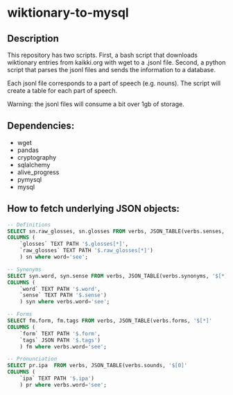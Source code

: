# wiktionary-to-mysql

## Description

This repository has two scripts. First, a bash script that downloads wiktionary entries from kaikki.org with wget to a .jsonl file. Second, a python script that parses the jsonl files and sends the information to a database.

Each jsonl file corresponds to a part of speech (e.g. nouns). The script will create a table for each part of speech.

Warning: the jsonl files will consume a bit over 1gb of storage.

## Dependencies:

- wget
- pandas
- cryptography
- sqlalchemy
- alive_progress
- pymysql
- mysql

## How to fetch underlying JSON objects:
```sql
-- Definitions
SELECT sn.raw_glosses, sn.glosses FROM verbs, JSON_TABLE(verbs.senses, '$[*]'
COLUMNS (
    `glosses` TEXT PATH '$.glosses[*]',
    `raw_glosses` TEXT PATH '$.raw_glosses[*]')
    ) sn where word='see';
```
```sql
-- Synonyms
SELECT syn.word, syn.sense FROM verbs, JSON_TABLE(verbs.synonyms, '$[*]'
COLUMNS (
    `word` TEXT PATH '$.word',
    `sense` TEXT PATH '$.sense')
    ) syn where verbs.word='see';
```
```sql
-- Forms
SELECT fm.form, fm.tags FROM verbs, JSON_TABLE(verbs.forms, '$[*]'
COLUMNS (
    `form` TEXT PATH '$.form',
    `tags` JSON PATH '$.tags')
    ) fm where verbs.word='see';
```
```sql
-- Pronunciation
SELECT pr.ipa  FROM verbs, JSON_TABLE(verbs.sounds, '$[0]'
COLUMNS (
    `ipa` TEXT PATH '$.ipa')
    ) pr where verbs.word='see';
```
